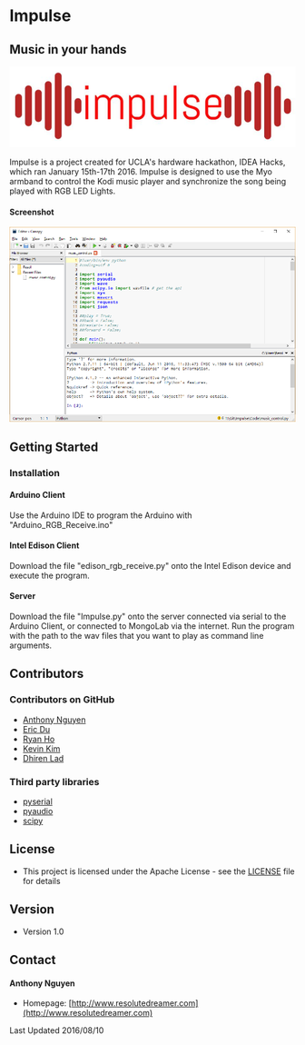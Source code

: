 Impulse
======
## Music in your hands
![Impulse](/assets/graphics/impulse_logo.jpg)

Impulse is a project created for UCLA's hardware hackathon, IDEA Hacks, which ran January 15th-17th 2016. Impulse is designed to use the Myo armband to control the Kodi music player and synchronize the song being played with RGB LED Lights.

#### Screenshot
![Screenshot](/assets/screenshots/ss1.png)
## Getting Started

### Installation

#### Arduino Client
Use the Arduino IDE to program the Arduino with "Arduino_RGB_Receive.ino"

#### Intel Edison Client
Download the file "edison_rgb_receive.py" onto the Intel Edison device and execute the program.

#### Server
Download the file "Impulse.py" onto the server connected via serial to the Arduino Client, or connected to MongoLab via the internet. Run the program with the path to the wav files that you want to play as command line arguments.

## Contributors

### Contributors on GitHub
* [Anthony Nguyen](https://github.com/resolutedreamer)
* [Eric Du](https://github.com/edu5)
* [Ryan Ho](https://github.com/horyan)
* [Kevin Kim]()
* [Dhiren Lad]()

### Third party libraries
*  [pyserial](https://github.com/pyserial/pyserial)
*  [pyaudio](https://people.csail.mit.edu/hubert/pyaudio/)
*  [scipy](https://www.scipy.org/)

## License 
* This project is licensed under the Apache License - see the [LICENSE](https://github.com/resolutedreamer/Impulse/blob/master/LICENSE) file for details

## Version 
* Version 1.0

## Contact
#### Anthony Nguyen
* Homepage: [http://www.resolutedreamer.com](http://www.resolutedreamer.com)

Last Updated 2016/08/10